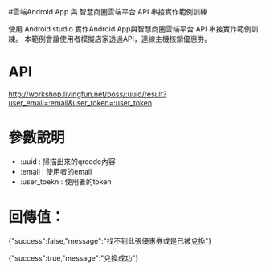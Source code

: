 #雲端Android App 與 智慧商圈雲端平台 API 串接實作範例訓練

 
 使用 Android studio 實作Android App與智慧商圈雲端平台 API 串接實作範例訓練。 
 本範例會讓使用者模擬店家透過API，連線主機核銷優惠券。
 
 
# API

 
 http://workshop.livingfun.net/boss/:uuid/result?user_email=:email&user_token=:user_token 
 
# 參數說明
 
 * :uuid   : 掃描出來的qrcode內容
 * :email  : 使用者的email 
 * :user_toekn : 使用者的token
 
# 回傳值：
 
{"success":false,"message":"找不到此張優惠券或是已被兌換"}

{"success":true,"message":"兌換成功"}
